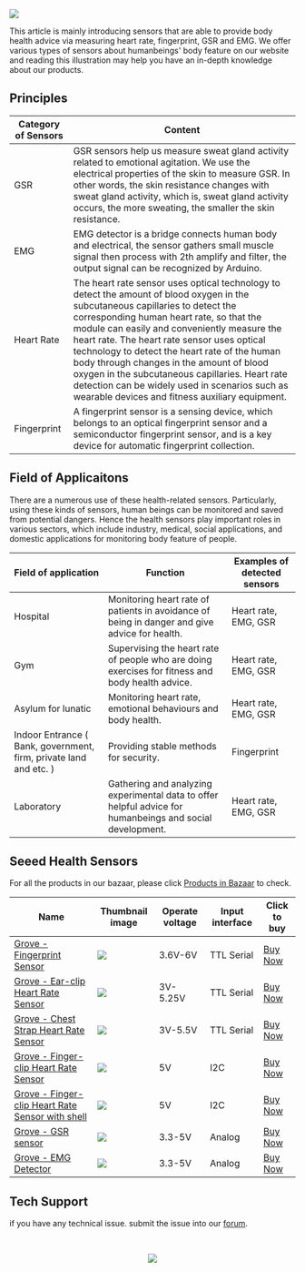![](https://files.seeedstudio.com/wiki/Grove-Health_Sensor/Grove-Health-Sensor.png)

This article is mainly introducing sensors that are able to provide body health advice via measuring heart rate, fingerprint, GSR and EMG. We offer various types of sensors about humanbeings' body feature on our website and reading this illustration may help you have an in-depth knowledge about our products.

## Principles


| Category of Sensors        | Content                                                                                                                                                                                                    |
|-----------------------------|------------------------------------------------------------------------------------------------------------------------------------------------------------------------------------------------------------------------|
|GSR             | GSR sensors help us measure sweat gland activity related to emotional agitation. We use the electrical properties of the skin to measure GSR. In other words, the skin resistance changes with sweat gland activity, which is, sweat gland activity occurs, the more sweating, the smaller the skin resistance. |
| EMG                  | EMG detector is a bridge connects human body and electrical, the sensor gathers small muscle signal then process with 2th amplify and filter, the output signal can be recognized by Arduino. |
| Heart Rate              | The heart rate sensor uses optical technology to detect the amount of blood oxygen in the subcutaneous capillaries to detect the corresponding human heart rate, so that the module can easily and conveniently measure the heart rate. The heart rate sensor uses optical technology to detect the heart rate of the human body through changes in the amount of blood oxygen in the subcutaneous capillaries. Heart rate detection can be widely used in scenarios such as wearable devices and fitness auxiliary equipment.|
| Fingerprint                    | A fingerprint sensor is a sensing device, which belongs to an optical fingerprint sensor and a semiconductor fingerprint sensor, and is a key device for automatic fingerprint collection.


## Field of Applicaitons

There are a numerous use of these health-related sensors. Particularly, using these kinds of sensors, human beings can be monitored and saved from potential dangers. Hence the health sensors play important roles in various sectors, which include industry, medical, social applications, and domestic applications for monitoring body feature of people. 


| Field of application                                          | Function                                                                                                                                                                                                                                       | Examples of detected sensors                                      |
|---------------------------------------------------------------|------------------------------------------------------------------------------------------------------------------------------------------------------------------------------------------------------------------------------------------------|-----------------------------------------------------------------|
| Hospital  | Monitoring heart rate of patients in avoidance of being in danger and give advice for health. | Heart rate, EMG, GSR|
| Gym | Supervising the heart rate of people who are doing exercises for fitness and body health advice.  | Heart rate, EMG, GSR|
| Asylum for lunatic| Monitoring heart rate, emotional behaviours and body health.| Heart rate, EMG, GSR|
| Indoor Entrance ( Bank, government, firm, private land and etc. ) | Providing stable methods for security. | Fingerprint 
| Laboratory | Gathering and analyzing experimental data to offer helpful advice for humanbeings and social development.| Heart rate, EMG, GSR |
                                                                


## Seeed Health Sensors

For all the products in our bazaar, please click [Products in Bazaar](https://www.seeedstudio.com/) to check.


|Name|Thumbnail image|Operate voltage|Input interface|Click to buy|
|----|-----|-----|------|------|
|[Grove - Fingerprint Sensor](http://wiki.seeedstudio.com/Grove-Fingerprint_Sensor/)|<img src="https://files.seeedstudio.com/wiki/Grove-Fingerprint_Sensor/img/45d_small.jpg" />|3.6V-6V|TTL Serial|[Buy Now](https://www.seeedstudio.com/Grove-Fingerprint-Sensor.html)|
|[Grove - Ear-clip Heart Rate Sensor](http://wiki.seeedstudio.com/Grove-Ear-clip_Heart_Rate_Sensor/)|<img src="https://files.seeedstudio.com/wiki/Grove-Ear-clip_Heart_Rate_Sensor/img/45d_small.jpg" />|3V-5.25V|TTL Serial|[Buy Now](https://www.seeedstudio.com/Grove-Ear-clip-Heart-Rate-Sensor.html)|
|[Grove - Chest Strap Heart Rate Sensor](http://wiki.seeedstudio.com/Grove-Chest_Strap_Heart_Rate_Sensor/)|<img src="https://files.seeedstudio.com/wiki/Grove-Chest_Strap_Heart_Rate_Sensor/img/45d_small.jpg" />|3V-5.5V|TTL Serial|[Buy Now](https://www.seeedstudio.com/Grove-Chest-Strap-Heart-Rate-Sensor-p-1115.html)|
|[Grove - Finger-clip Heart Rate Sensor](http://wiki.seeedstudio.com/Grove-Finger-clip_Heart_Rate_Sensor/)|<img src="https://files.seeedstudio.com/wiki/Grove-Finger-clip_Heart_Rate_Sensor/img/Grove-Finger-clip_Heart_Rate_Sensor (1).jpg" />|5V|I2C|[Buy Now](https://www.seeedstudio.com/Grove-Finger-clip-Heart-Rate-Sensor.html)|
|[Grove - Finger-clip Heart Rate Sensor with shell](http://wiki.seeedstudio.com/Grove-Finger-clip_Heart_Rate_Sensor_with_shell/)|<img src="https://files.seeedstudio.com/wiki/Grove-Finger-clip_Heart_Rate_Sensor_with_shell/img/1.jpg" />|5V|I2C|[Buy Now](https://www.seeedstudio.com/Grove-Finger-clip-Heart-Rate-Sensor-with-shell.html)|
|[Grove - GSR sensor](http://wiki.seeedstudio.com/Grove-GSR_Sensor/)|<img src="https://files.seeedstudio.com/wiki/Grove-GSR_Sensor/img/4.png" />|3.3-5V|Analog|[Buy Now](https://www.seeedstudio.com/Grove-GSR-sensor-p-1614.html)|
|[Grove - EMG Detector](http://wiki.seeedstudio.com/Grove-EMG_Detector/)|<img src="https://files.seeedstudio.com/wiki/Grove-EMG_Detector/img/45d_small.jpg" />|3.3-5V|Analog|[Buy Now](https://www.seeedstudio.com/Grove-EMG-Detector-p-1737.html)|


## Tech Support
 if you have any technical issue.  submit the issue into our [forum](http://forum.seeedstudio.com/). 


<br /><p style="text-align:center"><a href="https://www.seeedstudio.com/act-4.html?utm_source=wiki&utm_medium=wikibanner&utm_campaign=newproducts" target="_blank"><img src="https://files.seeedstudio.com/wiki/Wiki_Banner/new_product.jpg" /></a></p>
